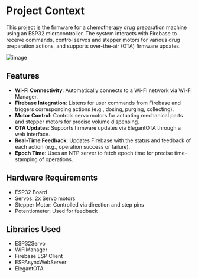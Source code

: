 # Project Context
This project is the firmware for a chemotherapy drug preparation machine using an ESP32 microcontroller. The system interacts with Firebase to receive commands, control servos and stepper motors for various drug preparation actions, and supports over-the-air (OTA) firmware updates.

 ![image](https://github.com/user-attachments/assets/e3cc64b5-5f57-4d80-8760-98f897cbf335)
## Features
- **Wi-Fi Connectivity**: Automatically connects to a Wi-Fi network via Wi-Fi Manager.
- **Firebase Integration**: Listens for user commands from Firebase and triggers corresponding actions (e.g., dosing, purging, collecting).
- **Motor Control**: Controls servo motors for actuating mechanical parts and stepper motors for precise volume dispensing.
- **OTA Updates**: Supports firmware updates via ElegantOTA through a web interface.
- **Real-Time Feedback**: Updates Firebase with the status and feedback of each action (e.g., operation success or failure).
- **Epoch Time**: Uses an NTP server to fetch epoch time for precise time-stamping of operations.
## Hardware Requirements
- ESP32 Board
- Servos: 2x Servo motors 
- Stepper Motor: Controlled via direction and step pins
- Potentiometer: Used for feedback
## Libraries Used
- ESP32Servo
- WiFiManager
- Firebase ESP Client
- ESPAsyncWebServer
- ElegantOTA

